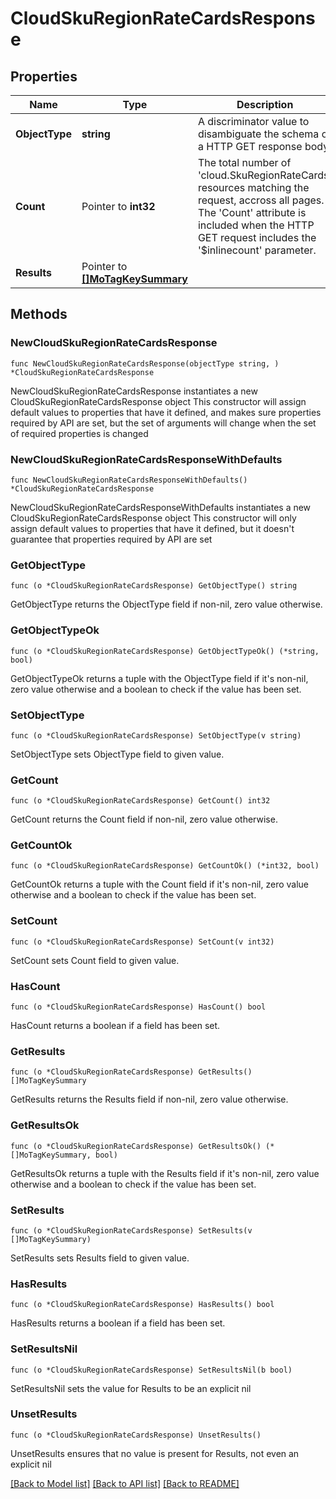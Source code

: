 # CloudSkuRegionRateCardsResponse

## Properties

Name | Type | Description | Notes
------------ | ------------- | ------------- | -------------
**ObjectType** | **string** | A discriminator value to disambiguate the schema of a HTTP GET response body. | 
**Count** | Pointer to **int32** | The total number of &#39;cloud.SkuRegionRateCards&#39; resources matching the request, accross all pages. The &#39;Count&#39; attribute is included when the HTTP GET request includes the &#39;$inlinecount&#39; parameter. | [optional] 
**Results** | Pointer to [**[]MoTagKeySummary**](MoTagKeySummary.md) |  | [optional] 

## Methods

### NewCloudSkuRegionRateCardsResponse

`func NewCloudSkuRegionRateCardsResponse(objectType string, ) *CloudSkuRegionRateCardsResponse`

NewCloudSkuRegionRateCardsResponse instantiates a new CloudSkuRegionRateCardsResponse object
This constructor will assign default values to properties that have it defined,
and makes sure properties required by API are set, but the set of arguments
will change when the set of required properties is changed

### NewCloudSkuRegionRateCardsResponseWithDefaults

`func NewCloudSkuRegionRateCardsResponseWithDefaults() *CloudSkuRegionRateCardsResponse`

NewCloudSkuRegionRateCardsResponseWithDefaults instantiates a new CloudSkuRegionRateCardsResponse object
This constructor will only assign default values to properties that have it defined,
but it doesn't guarantee that properties required by API are set

### GetObjectType

`func (o *CloudSkuRegionRateCardsResponse) GetObjectType() string`

GetObjectType returns the ObjectType field if non-nil, zero value otherwise.

### GetObjectTypeOk

`func (o *CloudSkuRegionRateCardsResponse) GetObjectTypeOk() (*string, bool)`

GetObjectTypeOk returns a tuple with the ObjectType field if it's non-nil, zero value otherwise
and a boolean to check if the value has been set.

### SetObjectType

`func (o *CloudSkuRegionRateCardsResponse) SetObjectType(v string)`

SetObjectType sets ObjectType field to given value.


### GetCount

`func (o *CloudSkuRegionRateCardsResponse) GetCount() int32`

GetCount returns the Count field if non-nil, zero value otherwise.

### GetCountOk

`func (o *CloudSkuRegionRateCardsResponse) GetCountOk() (*int32, bool)`

GetCountOk returns a tuple with the Count field if it's non-nil, zero value otherwise
and a boolean to check if the value has been set.

### SetCount

`func (o *CloudSkuRegionRateCardsResponse) SetCount(v int32)`

SetCount sets Count field to given value.

### HasCount

`func (o *CloudSkuRegionRateCardsResponse) HasCount() bool`

HasCount returns a boolean if a field has been set.

### GetResults

`func (o *CloudSkuRegionRateCardsResponse) GetResults() []MoTagKeySummary`

GetResults returns the Results field if non-nil, zero value otherwise.

### GetResultsOk

`func (o *CloudSkuRegionRateCardsResponse) GetResultsOk() (*[]MoTagKeySummary, bool)`

GetResultsOk returns a tuple with the Results field if it's non-nil, zero value otherwise
and a boolean to check if the value has been set.

### SetResults

`func (o *CloudSkuRegionRateCardsResponse) SetResults(v []MoTagKeySummary)`

SetResults sets Results field to given value.

### HasResults

`func (o *CloudSkuRegionRateCardsResponse) HasResults() bool`

HasResults returns a boolean if a field has been set.

### SetResultsNil

`func (o *CloudSkuRegionRateCardsResponse) SetResultsNil(b bool)`

 SetResultsNil sets the value for Results to be an explicit nil

### UnsetResults
`func (o *CloudSkuRegionRateCardsResponse) UnsetResults()`

UnsetResults ensures that no value is present for Results, not even an explicit nil

[[Back to Model list]](../README.md#documentation-for-models) [[Back to API list]](../README.md#documentation-for-api-endpoints) [[Back to README]](../README.md)


